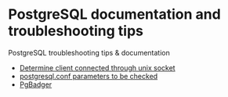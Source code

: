 # PostgreSQL documentation and troubleshooting tips
PostgreSQL troubleshooting tips &amp; documentation

* [Determine client connected through unix socket](determine_client_connected_through_unix_socket.md)
* [postgresql.conf parameters to be checked](performance_tuning_postgresql_conf.md)
* [PgBadger](pgbadger.md)